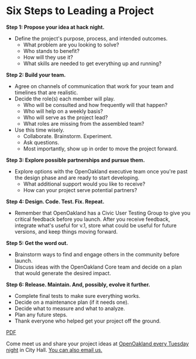 # Six Steps to Leading a Project

**Step 1: Propose your idea at hack night.**

* Define the project's purpose, process, and intended outcomes. 
    * What problem are you looking to solve?
    * Who stands to benefit?
    * How will they use it?
    * What skills are needed to get everything up and running?

**Step 2: Build your team.**

* Agree on channels of communication that work for your team and timelines that are realistic.
* Decide the role(s) each member will play. 
    * Who will be consulted and how frequently will that happen?
    * Who will help on a weekly basis?
    * Who will serve as the project lead?
    * What roles are missing from the assembled team?
* Use this time wisely. 
    * Collaborate. Brainstorm. Experiment.
    * Ask questions.
    * Most importantly, show up in order to move the project forward.

**Step 3: Explore possible partnerships and pursue them.**

* Explore options with the OpenOakland executive team once you're past the design phase and are ready to start developing. 
    * What additional support would you like to receive?
    * How can your project serve potential partners?

**Step 4: Design. Code. Test. Fix. Repeat.**

* Remember that OpenOakland has a Civic User Testing Group to give you critical feedback before you launch. After you receive feedback, integrate what's useful for v.1, store what could be useful for future versions, and keep things moving forward.

**Step 5: Get the word out.**

* Brainstorm ways to find and engage others in the community before launch.
* Discuss ideas with the OpenOakland Core team and decide on a plan that would generate the desired impact.

**Step 6: Release. Maintain. And, possibly, evolve it further.**

* Complete final tests to make sure everything works.
* Decide on a maintenance plan (if it needs one).
* Decide what to measure and what to analyze.
* Plan any future steps.
* Thank everyone who helped get your project off the ground.

[PDF][1]

Come meet us and share your project ideas at [OpenOakland every Tuesday night][2] in City Hall. [You can also email us.][3]

[1]: https://www.openoakland.org/wp-content/uploads/2017/03/OpenOakland-Projects-04.pdf
[2]: https://www.openoakland.org
[3]: https://www.openoakland.org/contact/
